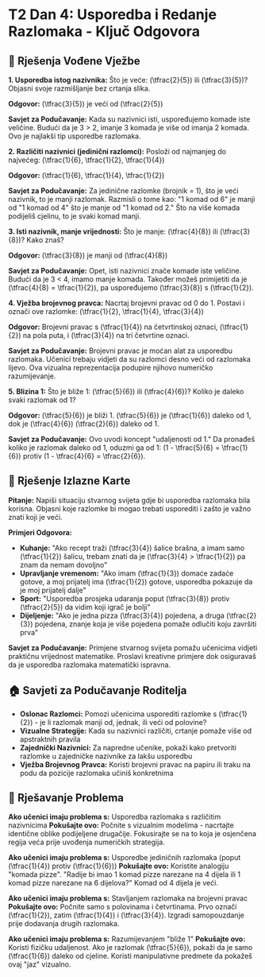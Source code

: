 # T2 Dan 4: Usporedba i Redanje Razlomaka - Ključ Odgovora

## 📝 Rješenja Vođene Vježbe

**1. Usporedba istog nazivnika:**
Što je veće: \(\tfrac{2}{5}\) ili \(\tfrac{3}{5}\)? Objasni svoje razmišljanje bez crtanja slika.

**Odgovor:** \(\tfrac{3}{5}\) je veći od \(\tfrac{2}{5}\)

**Savjet za Podučavanje:** Kada su nazivnici isti, uspoređujemo komade iste veličine. Budući da je 3 > 2, imanje 3 komada je više od imanja 2 komada. Ovo je najlakši tip usporedbe razlomaka.

**2. Različiti nazivnici (jedinični razlomci):**
Posloži od najmanjeg do najvećeg: \(\tfrac{1}{6}, \tfrac{1}{2}, \tfrac{1}{4}\)

**Odgovor:** \(\tfrac{1}{6}, \tfrac{1}{4}, \tfrac{1}{2}\)

**Savjet za Podučavanje:** Za jedinične razlomke (brojnik = 1), što je veći nazivnik, to je manji razlomak. Razmisli o tome kao: "1 komad od 6" je manji od "1 komad od 4" što je manje od "1 komad od 2." Što na više komada podijeliš cjelinu, to je svaki komad manji.

**3. Isti nazivnik, manje vrijednosti:**
Što je manje: \(\tfrac{4}{8}\) ili \(\tfrac{3}{8}\)? Kako znaš?

**Odgovor:** \(\tfrac{3}{8}\) je manji od \(\tfrac{4}{8}\)

**Savjet za Podučavanje:** Opet, isti nazivnici znače komade iste veličine. Budući da je 3 < 4, imamo manje komada. Također možeš primijetiti da je \(\tfrac{4}{8} = \tfrac{1}{2}\), pa uspoređujemo \(\tfrac{3}{8}\) s \(\tfrac{1}{2}\).

**4. Vježba brojevnog pravca:**
Nacrtaj brojevni pravac od 0 do 1. Postavi i označi ove razlomke: \(\tfrac{1}{2}, \tfrac{1}{4}, \tfrac{3}{4}\)

**Odgovor:** Brojevni pravac s \(\tfrac{1}{4}\) na četvrtinskoj oznaci, \(\tfrac{1}{2}\) na pola puta, i \(\tfrac{3}{4}\) na tri četvrtine oznaci.

**Savjet za Podučavanje:** Brojevni pravac je moćan alat za usporedbu razlomaka. Učenici trebaju vidjeti da su razlomci desno veći od razlomaka lijevo. Ova vizualna reprezentacija podupire njihovo numeričko razumijevanje.

**5. Blizina 1:**
Što je bliže 1: \(\tfrac{5}{6}\) ili \(\tfrac{4}{6}\)? Koliko je daleko svaki razlomak od 1?

**Odgovor:** \(\tfrac{5}{6}\) je bliži 1. \(\tfrac{5}{6}\) je \(\tfrac{1}{6}\) daleko od 1, dok je \(\tfrac{4}{6}\) \(\tfrac{2}{6}\) daleko od 1.

**Savjet za Podučavanje:** Ovo uvodi koncept "udaljenosti od 1." Da pronađeš koliko je razlomak daleko od 1, oduzmi ga od 1: \(1 - \tfrac{5}{6} = \tfrac{1}{6}\) protiv \(1 - \tfrac{4}{6} = \tfrac{2}{6}\).

## 🎯 Rješenje Izlazne Karte

**Pitanje:** Napiši situaciju stvarnog svijeta gdje bi usporedba razlomaka bila korisna. Objasni koje razlomke bi mogao trebati usporediti i zašto je važno znati koji je veći.

**Primjeri Odgovora:**
- **Kuhanje:** "Ako recept traži \(\tfrac{3}{4}\) šalice brašna, a imam samo \(\tfrac{1}{2}\) šalicu, trebam znati da je \(\tfrac{3}{4} > \tfrac{1}{2}\) pa znam da nemam dovoljno"
- **Upravljanje vremenom:** "Ako imam \(\tfrac{1}{3}\) domaće zadaće gotove, a moj prijatelj ima \(\tfrac{1}{2}\) gotove, usporedba pokazuje da je moj prijatelj dalje"
- **Sport:** "Usporedba prosjeka udaranja poput \(\tfrac{3}{8}\) protiv \(\tfrac{2}{5}\) da vidim koji igrač je bolji"
- **Dijeljenje:** "Ako je jedna pizza \(\tfrac{3}{4}\) pojedena, a druga \(\tfrac{2}{3}\) pojedena, znanje koja je više pojedena pomaže odlučiti koju završiti prva"

**Savjet za Podučavanje:** Primjene stvarnog svijeta pomažu učenicima vidjeti praktičnu vrijednost matematike. Proslavi kreativne primjere dok osiguravaš da je usporedba razlomaka matematički ispravna.

## 🏠 Savjeti za Podučavanje Roditelja

- **Oslonac Razlomci:** Pomozi učenicima usporediti razlomke s \(\tfrac{1}{2}\) - je li razlomak manji od, jednak, ili veći od polovine?
- **Vizualne Strategije:** Kada su nazivnici različiti, crtanje pomaže više od apstraktnih pravila
- **Zajednički Nazivnici:** Za napredne učenike, pokaži kako pretvoriti razlomke u zajedničke nazivnike za lakšu usporedbu
- **Vježba Brojevnog Pravca:** Koristi brojevni pravac na papiru ili traku na podu da pozicije razlomaka učiniš konkretnima

## 🔧 Rješavanje Problema

**Ako učenici imaju problema s:** Usporedba razlomaka s različitim nazivnicima
**Pokušajte ovo:** Počnite s vizualnim modelima - nacrtajte identične oblike podijeljene drugačije. Fokusirajte se na to koja je osjenčena regija veća prije uvođenja numeričkih strategija.

**Ako učenici imaju problema s:** Usporedbe jediničnih razlomaka (poput \(\tfrac{1}{4}\) protiv \(\tfrac{1}{6}\))
**Pokušajte ovo:** Koristite analogiju "komada pizze". "Radije bi imao 1 komad pizze narezane na 4 dijela ili 1 komad pizze narezane na 6 dijelova?" Komad od 4 dijela je veći.

**Ako učenici imaju problema s:** Stavljanjem razlomaka na brojevni pravac
**Pokušajte ovo:** Počnite samo s polovinama i četvrtinama. Prvo označi \(\tfrac{1}{2}\), zatim \(\tfrac{1}{4}\) i \(\tfrac{3}{4}\). Izgradi samopouzdanje prije dodavanja drugih razlomaka.

**Ako učenici imaju problema s:** Razumijevanjem "bliže 1"
**Pokušajte ovo:** Koristi fizičku udaljenost. Ako je razlomak \(\tfrac{5}{6}\), pokaži da je samo \(\tfrac{1}{6}\) daleko od cjeline. Koristi manipulativne predmete da pokažeš ovaj "jaz" vizualno.